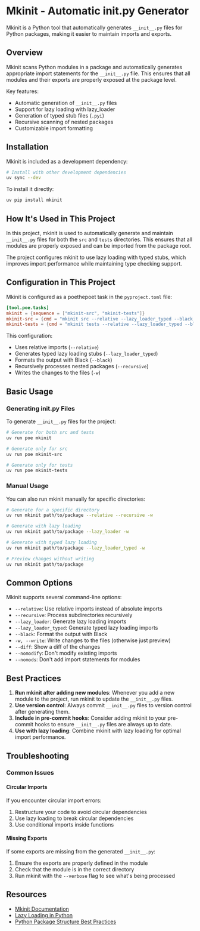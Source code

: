 # Mkinit - Automatic __init__.py Generator

Mkinit is a Python tool that automatically generates `__init__.py` files for Python packages, making it easier to maintain imports and exports.

## Overview

Mkinit scans Python modules in a package and automatically generates appropriate import statements for the `__init__.py` file. This ensures that all modules and their exports are properly exposed at the package level.

Key features:

- Automatic generation of `__init__.py` files
- Support for lazy loading with lazy_loader
- Generation of typed stub files (`.pyi`)
- Recursive scanning of nested packages
- Customizable import formatting

## Installation

Mkinit is included as a development dependency:

```bash
# Install with other development dependencies
uv sync --dev
```

To install it directly:

```bash
uv pip install mkinit
```

## How It's Used in This Project

In this project, mkinit is used to automatically generate and maintain `__init__.py` files for both the `src` and `tests` directories. This ensures that all modules are properly exposed and can be imported from the package root.

The project configures mkinit to use lazy loading with typed stubs, which improves import performance while maintaining type checking support.

## Configuration in This Project

Mkinit is configured as a poethepoet task in the `pyproject.toml` file:

```toml
[tool.poe.tasks]
mkinit = {sequence = ["mkinit-src", "mkinit-tests"]}
mkinit-src = {cmd = "mkinit src --relative --lazy_loader_typed --black --recursive -w"}
mkinit-tests = {cmd = "mkinit tests --relative --lazy_loader_typed --black --recursive -w"}
```

This configuration:

- Uses relative imports (`--relative`)
- Generates typed lazy loading stubs (`--lazy_loader_typed`)
- Formats the output with Black (`--black`)
- Recursively processes nested packages (`--recursive`)
- Writes the changes to the files (`-w`)

## Basic Usage

### Generating __init__.py Files

To generate `__init__.py` files for the project:

```bash
# Generate for both src and tests
uv run poe mkinit

# Generate only for src
uv run poe mkinit-src

# Generate only for tests
uv run poe mkinit-tests
```

### Manual Usage

You can also run mkinit manually for specific directories:

```bash
# Generate for a specific directory
uv run mkinit path/to/package --relative --recursive -w

# Generate with lazy loading
uv run mkinit path/to/package --lazy_loader -w

# Generate with typed lazy loading
uv run mkinit path/to/package --lazy_loader_typed -w

# Preview changes without writing
uv run mkinit path/to/package
```

## Common Options

Mkinit supports several command-line options:

- `--relative`: Use relative imports instead of absolute imports
- `--recursive`: Process subdirectories recursively
- `--lazy_loader`: Generate lazy loading imports
- `--lazy_loader_typed`: Generate typed lazy loading imports
- `--black`: Format the output with Black
- `-w, --write`: Write changes to the files (otherwise just preview)
- `--diff`: Show a diff of the changes
- `--nomodify`: Don't modify existing imports
- `--nomods`: Don't add import statements for modules

## Best Practices

1. **Run mkinit after adding new modules**: Whenever you add a new module to the project, run mkinit to update the `__init__.py` files.
1. **Use version control**: Always commit `__init__.py` files to version control after generating them.
1. **Include in pre-commit hooks**: Consider adding mkinit to your pre-commit hooks to ensure `__init__.py` files are always up to date.
1. **Use with lazy loading**: Combine mkinit with lazy loading for optimal import performance.

## Troubleshooting

### Common Issues

#### Circular Imports

If you encounter circular import errors:

1. Restructure your code to avoid circular dependencies
1. Use lazy loading to break circular dependencies
1. Use conditional imports inside functions

#### Missing Exports

If some exports are missing from the generated `__init__.py`:

1. Ensure the exports are properly defined in the module
1. Check that the module is in the correct directory
1. Run mkinit with the `--verbose` flag to see what's being processed

## Resources

- [Mkinit Documentation](https://github.com/Erotemic/mkinit)
- [Lazy Loading in Python](https://github.com/scientific-python/lazy_loader)
- [Python Package Structure Best Practices](https://docs.python-guide.org/writing/structure/)
